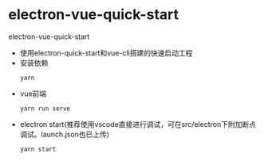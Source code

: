 # electron-vue-quick-start
electron-vue-quick-start
* 使用electron-quick-start和vue-cli搭建的快速启动工程
* 安装依赖
  ```
  yarn
  ```
* vue前端
  ```
  yarn run serve
  ```
* electron start(推荐使用vscode直接进行调试，可在src/electron下附加断点调试。launch.json也已上传)
  ```
  yarn start
  ```
